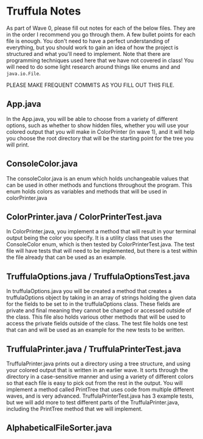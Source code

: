 # Truffula Notes
As part of Wave 0, please fill out notes for each of the below files. They are in the order I recommend you go through them. A few bullet points for each file is enough. You don't need to have a perfect understanding of everything, but you should work to gain an idea of how the project is structured and what you'll need to implement. Note that there are programming techniques used here that we have not covered in class! You will need to do some light research around things like enums and and `java.io.File`.

PLEASE MAKE FREQUENT COMMITS AS YOU FILL OUT THIS FILE.

## App.java

In the App.java, you will be able to choose from a variety of different options, such as whether to show hidden files, whether you will use your colored output that you will make in ColorPrinter (in wave 1), and it will help you choose the root directory that will be the starting point for the tree you will print.

## ConsoleColor.java
The consoleColor.java is an enum which holds unchangeable values that can be used in other methods and functions throughout the program. This enum holds colors as variables and methods that will be used in colorPrinter.java
## ColorPrinter.java / ColorPrinterTest.java

In ColorPrinter.java, you implement a method that will result in your terminal output being the color you specify. It is a utility class that uses the ConsoleColor enum, which is then tested by ColorPrinterTest.java. The test file will have tests that will need to be implemented, but there is a test within the file already that can be used as an example. 

## TruffulaOptions.java / TruffulaOptionsTest.java
In truffulaOptions.java you will be created a method that creates a truffulaOptions object by taking in an array of strings holding the given data for the fields to be set to in the truffulaOptions class. These fields are private and final meaning they cannot be changed or accessed outside of the class. This file also holds various other methods that will be used to access the private fields outside of the class. The test file holds one test that can and will be used as an example for the new tests to be written.
## TruffulaPrinter.java / TruffulaPrinterTest.java

TruffulaPrinter.java prints out a directory using a tree structure, and using your colored output that is written in an earlier wave. It sorts through the directory in a case-sensitive manner and using a variety of different colors so that each file is easy to pick out from the rest in the output. You will implement a method called PrintTree that uses code from multiple different waves, and is very advanced. TruffulaPrinterTest.java has 3 example tests, but we will add more to test different parts of the TruffulaPrinter.java, including the PrintTree method that we will implement.

## AlphabeticalFileSorter.java